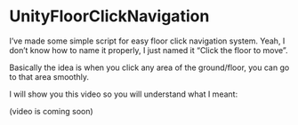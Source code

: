 # UnityFloorClickNavigation
 
I’ve made some simple script for easy floor click navigation system. Yeah, I don’t know how to name it properly, I just named it “Click the floor to move”.

Basically the idea is when you click any area of the ground/floor, you can go to that area smoothly.

I will show you this video so you will understand what I meant:

(video is coming soon)
